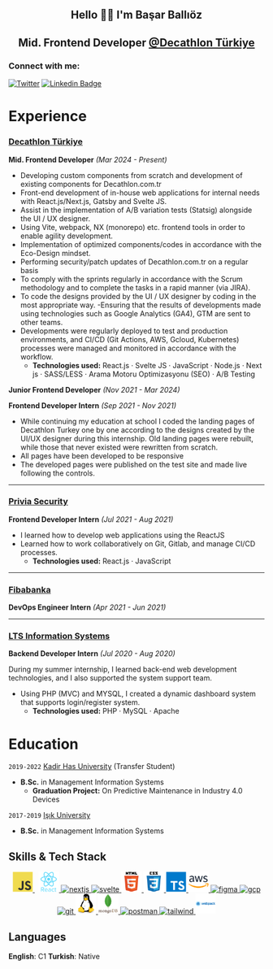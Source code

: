 <h2 align="center">Hello 👋🏻 I'm Başar Ballıöz</h2>
<h2 align="center">Mid. Frontend Developer <a href="https://decathlon.com.tr/">@Decathlon Türkiye</a></h2>

<h3 align="left">Connect with me:</h3>

[![Twitter](https://img.shields.io/twitter/url/https/twitter.com/basarballioz.svg?style=social&label=Follow%20%40basarballioz)](https://twitter.com/basarballioz)
[![Linkedin Badge](https://img.shields.io/badge/basarballioz-follow%20on%20linkedin-blue?style=for-the-badge&logo=linkedin)](https://www.linkedin.com/in/basarballioz/)

# Experience

### <ins>**Decathlon Türkiye**</ins>

**Mid. Frontend Developer** _(Mar 2024 - Present)_

- Developing custom components from scratch and development of existing components for Decathlon.com.tr
- Front-end development of in-house web applications for internal needs with React.js/Next.js, Gatsby and Svelte JS.
- Assist in the implementation of A/B variation tests (Statsig) alongside the UI / UX designer.
- Using Vite, webpack, NX (monorepo) etc. frontend tools in order to enable agility development.
- Implementation of optimized components/codes in accordance with the Eco-Design mindset.
- Performing security/patch updates of Decathlon.com.tr on a regular basis
- To comply with the sprints regularly in accordance with the Scrum methodology and to complete the tasks in a rapid manner (via JIRA).
- To code the designs provided by the UI / UX designer by coding in the most appropriate way.
  -Ensuring that the results of developments made using technologies such as Google Analytics (GA4), GTM are sent to other teams.
- Developments were regularly deployed to test and production environments, and CI/CD (Git Actions, AWS, Gcloud, Kubernetes) processes were managed and monitored in accordance with the workflow.
  - **Technologies used:** React.js · Svelte JS · JavaScript · Node.js · Next js · SASS/LESS · Arama Motoru Optimizasyonu (SEO) · A/B Testing

**Junior Frontend Developer** _(Nov 2021 - Mar 2024)_

**Frontend Developer Intern** _(Sep 2021 - Nov 2021)_

- While continuing my education at school I coded the landing pages of Decathlon Turkey one by one according to the designs created by the UI/UX designer during this internship. Old landing pages were rebuilt, while those that never existed were rewritten from scratch.
- All pages have been developed to be responsive
- The developed pages were published on the test site and made live following the controls.

---

### <ins>**Privia Security**</ins>

**Frontend Developer Intern** _(Jul 2021 - Aug 2021)_

- I learned how to develop web applications using the ReactJS
- Learned how to work collaboratively on Git, Gitlab, and manage CI/CD processes.
  - **Technologies used:** React.js · JavaScript

---

### <ins>**Fibabanka**</ins>

**DevOps Engineer Intern** _(Apr 2021 - Jun 2021)_

---

### <ins>**LTS Information Systems**</ins>

**Backend Developer Intern** _(Jul 2020 - Aug 2020)_

During my summer internship, I learned back-end web development technologies, and I also supported the system support team.

- Using PHP (MVC) and MYSQL, I created a dynamic dashboard system that supports login/register system.
  - **Technologies used:** PHP · MySQL · Apache

# Education

`2019-2022` [Kadir Has University](https://www.khas.edu.tr/) (Transfer Student)

- **B.Sc.** in Management Information Systems
  - **Graduation Project:** On Predictive Maintenance in Industry 4.0 Devices

`2017-2019` [Işık University](https://www.isikun.edu.tr/)

- **B.Sc.** in Management Information Systems

## Skills & Tech Stack

<p align="center">
  <a href="https://developer.mozilla.org/en-US/docs/Web/JavaScript" target="_blank" rel="noreferrer">
    <img src="https://raw.githubusercontent.com/devicons/devicon/master/icons/javascript/javascript-original.svg" alt="javascript" width="40" height="40"/>
  </a>
  &nbsp;
  <a href="https://reactjs.org/" target="_blank" rel="noreferrer">
    <img src="https://raw.githubusercontent.com/devicons/devicon/master/icons/react/react-original-wordmark.svg" alt="react" width="40" height="40"/>
  </a>
  <a href="https://nextjs.org/" target="_blank" rel="noreferrer">
    <img src="https://cdn.worldvectorlogo.com/logos/nextjs-2.svg" alt="nextjs" width="40" height="40"/>
  </a>
  <a href="https://svelte.dev" target="_blank" rel="noreferrer">
    <img src="https://upload.wikimedia.org/wikipedia/commons/1/1b/Svelte_Logo.svg" alt="svelte" width="40" height="40"/>
  </a>
  <a href="https://www.w3.org/html/" target="_blank" rel="noreferrer">
    <img src="https://raw.githubusercontent.com/devicons/devicon/master/icons/html5/html5-original-wordmark.svg" alt="html5" width="40" height="40"/>
  </a>
  <a href="https://www.w3schools.com/css/" target="_blank" rel="noreferrer">
    <img src="https://raw.githubusercontent.com/devicons/devicon/master/icons/css3/css3-original-wordmark.svg" alt="css3" width="40" height="40"/>
  </a>
  <a href="https://www.typescriptlang.org/" target="_blank" rel="noreferrer">
    <img src="https://raw.githubusercontent.com/devicons/devicon/master/icons/typescript/typescript-original.svg" alt="typescript" width="40" height="40"/>
  </a>
  <a href="https://aws.amazon.com" target="_blank" rel="noreferrer">
    <img src="https://raw.githubusercontent.com/devicons/devicon/master/icons/amazonwebservices/amazonwebservices-original-wordmark.svg" alt="aws" width="40" height="40"/>
  </a>
  <a href="https://www.figma.com/" target="_blank" rel="noreferrer">
    <img src="https://www.vectorlogo.zone/logos/figma/figma-icon.svg" alt="figma" width="40" height="40"/>
  </a>
  <a href="https://cloud.google.com" target="_blank" rel="noreferrer">
    <img src="https://www.vectorlogo.zone/logos/google_cloud/google_cloud-icon.svg" alt="gcp" width="40" height="40"/>
  </a>
  <a href="https://git-scm.com/" target="_blank" rel="noreferrer">
    <img src="https://www.vectorlogo.zone/logos/git-scm/git-scm-icon.svg" alt="git" width="40" height="40"/>
  </a>
  <a href="https://www.linux.org/" target="_blank" rel="noreferrer">
    <img src="https://raw.githubusercontent.com/devicons/devicon/master/icons/linux/linux-original.svg" alt="linux" width="40" height="40"/>
  </a>
  <a href="https://www.mongodb.com/" target="_blank" rel="noreferrer">
    <img src="https://raw.githubusercontent.com/devicons/devicon/master/icons/mongodb/mongodb-original-wordmark.svg" alt="mongodb" width="40" height="40"/>
  </a>
  <a href="https://postman.com" target="_blank" rel="noreferrer">
    <img src="https://www.vectorlogo.zone/logos/getpostman/getpostman-icon.svg" alt="postman" width="40" height="40"/>
  </a>
  <a href="https://tailwindcss.com/" target="_blank" rel="noreferrer">
    <img src="https://www.vectorlogo.zone/logos/tailwindcss/tailwindcss-icon.svg" alt="tailwind" width="40" height="40"/>
  </a>
  <a href="https://webpack.js.org" target="_blank" rel="noreferrer">
    <img src="https://raw.githubusercontent.com/devicons/devicon/d00d0969292a6569d45b06d3f350f463a0107b0d/icons/webpack/webpack-original-wordmark.svg" alt="webpack" width="40" height="40"/>
  </a>
</p>

## Languages

**English**: C1
**Turkish**: Native
